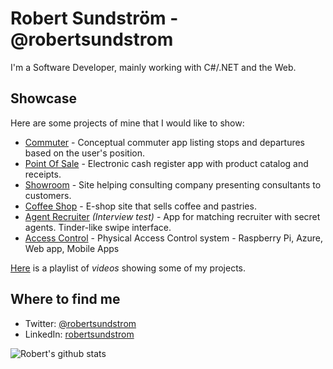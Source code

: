 # Robert Sundström - @robertsundstrom

I'm a Software Developer, mainly working with C#/.NET and the Web.

## Showcase
Here are some projects of mine that I would like to show:

* [Commuter](https://github.com/robertsundstrom/commuter) - Conceptual commuter app listing stops and departures based on the user's position.
* [Point Of Sale](https://github.com/robertsundstrom/PointOfSale) - Electronic cash register app with product catalog and receipts.
* [Showroom](https://github.com/robertsundstrom/showroom) -  Site helping consulting company presenting consultants to customers.
* [Coffee Shop](https://github.com/robertsundstrom/coffee-shop) - E-shop site that sells coffee and pastries.
* [Agent Recruiter](https://github.com/robertsundstrom/agent-recruiter) *(Interview test)* - App for matching recruiter with secret agents. Tinder-like swipe interface. 
* [Access Control](https://github.com/robertsundstrom/AccessControl) - Physical Access Control system - Raspberry Pi, Azure, Web app, Mobile Apps 


[Here](https://www.youtube.com/playlist?list=PLLBU--06ftFqPiAwkg3VKa2fIEhNu7J4L) is a playlist of *videos* showing some of my projects. 

## Where to find me
- Twitter: [@robertsundstrom](https://twitter.com/robertsundstrom)
- LinkedIn: [robertsundstrom](https://www.linkedin.com/in/robertsundstrom/)

![Robert's github stats](https://github-readme-stats.vercel.app/api/?username=robertsundstrom&show_icons=true&title_color=fff&icon_color=79ff97&text_color=9f9f9f&bg_color=151515)
